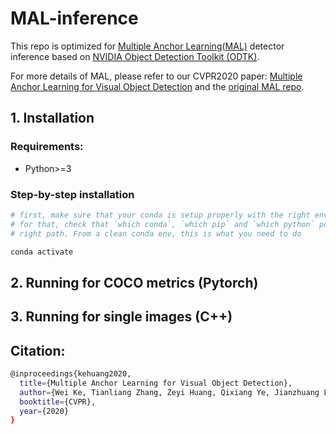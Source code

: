 # MAL-inference
This repo is optimized for [Multiple Anchor Learning(MAL)](https://github.com/DeLightCMU/MAL) detector inference based on [NVIDIA Object Detection Toolkit (ODTK)](https://github.com/NVIDIA/retinanet-examples/).

For more details of MAL, please refer to our CVPR2020 paper: [Multiple Anchor Learning for Visual Object Detection](https://openaccess.thecvf.com/content_CVPR_2020/papers/Ke_Multiple_Anchor_Learning_for_Visual_Object_Detection_CVPR_2020_paper.pdf)  and the [original MAL repo](https://github.com/DeLightCMU/MAL).

## 1. Installation

### Requirements:
- Python>=3

### Step-by-step installation
```bash
# first, make sure that your conda is setup properly with the right environment
# for that, check that `which conda`, `which pip` and `which python` points to the
# right path. From a clean conda env, this is what you need to do

conda activate

```

## 2. Running for COCO metrics (Pytorch)


## 3. Running for single images (C++)

## Citation: 

```bash
@inproceedings{kehuang2020,
  title={Multiple Anchor Learning for Visual Object Detection},
  author={Wei Ke, Tianliang Zhang, Zeyi Huang, Qixiang Ye, Jianzhuang Liu and Dong Huang},
  booktitle={CVPR},
  year={2020}
}
```
